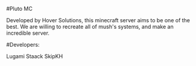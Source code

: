 #Pluto MC

Developed by Hover Solutions, this minecraft server aims to be one of the best.
We are willing to recreate all of mush's systems, and make an incredible 
server.

#Developers:

Lugami
Staack
SkipKH
